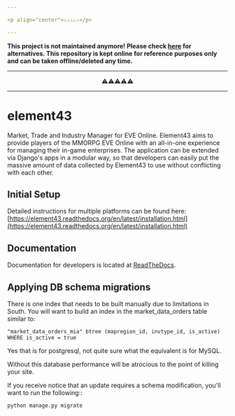 ```yaml
---

<p align="center">⚠️⚠️⚠️⚠️⚠️</p>

---
```


**This project is not maintained anymore! Please check [here](https://github.com/EVE-Tools/element43) for alternatives. This repository is kept online for reference purposes only and can be taken offline/deleted any time.**

---

<p align="center">⚠️⚠️⚠️⚠️⚠️</p>

---

element43
=========

Market, Trade and Industry Manager for EVE Online. Element43 aims to provide players of the MMORPG EVE Online with an
all-in-one experience for managing their in-game enterprises. The application can be extended via Django's apps in a
modular way, so that developers can easily put the massive amount of data collected by Element43 to use without conflicting
with each other.

Initial Setup
-------------

Detailed instructions for multiple platforms can be found here: [https://element43.readthedocs.org/en/latest/installation.html](https://element43.readthedocs.org/en/latest/installation.html)

Documentation
-------------

Documentation for developers is located at [ReadTheDocs](https://element43.readthedocs.org/en/latest/).

Applying DB schema migrations
-----------------------------

There is one index that needs to be built manually due to limitations in South.  You will want to build an index in the market_data_orders table similar to:

``"market_data_orders_mia" btree (mapregion_id, invtype_id, is_active) WHERE is_active = true``

Yes that is for postgresql, not quite sure what the equivalent is for MySQL.

Without this database performance will be atrocious to the point of killing your site.

If you receive notice that an update requires a schema modification, you'll
want to run the following::

    python manage.py migrate
